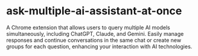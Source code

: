 # ask-multiple-ai-assistant-at-once
A Chrome extension that allows users to query multiple AI models simultaneously, including ChatGPT, Claude, and Gemini. Easily manage responses and continue conversations in the same chat or create new groups for each question, enhancing your interaction with AI technologies.

